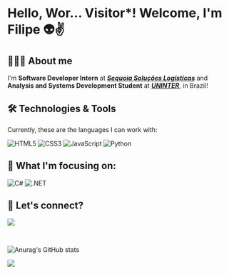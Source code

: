 # Hello, Wor... Visitor*! Welcome, I'm Filipe 👽✌️

## 👨🏻‍💻 About me
I'm __Software Developer Intern__ at <a href="https://www.sequoialog.com.br/">___Sequoia Soluções Logísticas___</a> and __Analysis and Systems Development Student__ at <a href="https://www.uninter.com/">___UNINTER___</a>, in Brazil!

## 🛠 Technologies & Tools
Currently, these are the languages I can work with:

![HTML5](https://img.shields.io/badge/HTML5-E34F26?style=for-the-badge&logo=html5&logoColor=white)
![CSS3](https://img.shields.io/badge/CSS3-1572B6?style=for-the-badge&logo=css3&logoColor=white)
![JavaScript](https://img.shields.io/badge/JavaScript-F7DF1E?style=for-the-badge&logo=javascript&logoColor=black)
![Python](https://img.shields.io/badge/Python-14354C?style=for-the-badge&logo=python&logoColor=white)

## 🎯 What I'm focusing on:
![C#](https://img.shields.io/badge/C%23-239120?style=for-the-badge&logo=c-sharp&logoColor=white)
![.NET](https://img.shields.io/badge/.NET-5C2D91?style=for-the-badge&logo=.net&logoColor=white)

## 🤝 Let's connect?
<a href="https://www.linkedin.com/in/filipegallo/"> <img align="center" src="https://img.shields.io/badge/LinkedIn-0077B5?style=for-the-badge&logo=linkedin&logoColor=white" /> </a>

<br>

![Anurag's GitHub stats](https://github-readme-stats.vercel.app/api?username=filipegallodev&show_icons=true&include_all_commits=true&theme=github_dark)

<a href="https://github.com/filipegallodev/portfolio">
  <img align="center" src="https://github-readme-stats.vercel.app/api/pin?username=filipegallodev&repo=portfolio&theme=github_dark" />
</a>

